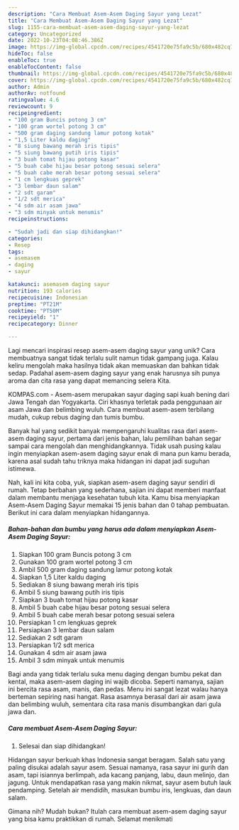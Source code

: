 ```yaml
---
description: "Cara Membuat Asem-Asem Daging Sayur yang Lezat"
title: "Cara Membuat Asem-Asem Daging Sayur yang Lezat"
slug: 1155-cara-membuat-asem-asem-daging-sayur-yang-lezat
category: Uncategorized
date: 2022-10-23T04:08:46.386Z
image: https://img-global.cpcdn.com/recipes/4541720e75fa9c5b/680x482cq70/asem-asem-daging-sayur-foto-resep-utama.jpg
hideToc: false
enableToc: true
enableTocContent: false
thumbnail: https://img-global.cpcdn.com/recipes/4541720e75fa9c5b/680x482cq70/asem-asem-daging-sayur-foto-resep-utama.jpg
cover: https://img-global.cpcdn.com/recipes/4541720e75fa9c5b/680x482cq70/asem-asem-daging-sayur-foto-resep-utama.jpg
author: Admin
authorAv: notfound
ratingvalue: 4.6
reviewcount: 9
recipeingredient:
- "100 gram Buncis potong 3 cm"
- "100 gram wortel potong 3 cm"
- "500 gram daging sandung lamur potong kotak"
- "1,5 Liter kaldu daging"
- "8 siung bawang merah iris tipis"
- "5 siung bawang putih iris tipis"
- "3 buah tomat hijau potong kasar"
- "5 buah cabe hijau besar potong sesuai selera"
- "5 buah cabe merah besar potong sesuai selera"
- "1 cm lengkuas geprek"
- "3 lembar daun salam"
- "2 sdt garam"
- "1/2 sdt merica"
- "4 sdm air asam jawa"
- "3 sdm minyak untuk menumis"
recipeinstructions:

- "Sudah jadi dan siap dihidangkan!"
categories:
- Resep
tags:
- asemasem
- daging
- sayur

katakunci: asemasem daging sayur 
nutrition: 193 calories
recipecuisine: Indonesian
preptime: "PT21M"
cooktime: "PT50M"
recipeyield: "1"
recipecategory: Dinner

---
```





Lagi mencari inspirasi resep asem-asem daging sayur yang unik? Cara membuatnya sangat tidak terlalu sulit namun tidak gampang juga. Kalau keliru mengolah maka hasilnya tidak akan memuaskan dan bahkan tidak sedap. Padahal asem-asem daging sayur yang enak harusnya sih punya aroma dan cita rasa yang dapat memancing selera Kita.





KOMPAS.com - Asem-asem merupakan sayur daging sapi kuah bening dari Jawa Tengah dan Yogyakarta. Ciri khasnya terletak pada penggunaan air asam Jawa dan belimbing wuluh. Cara membuat asem-asem terbilang mudah, cukup rebus daging dan tumis bumbu.

Banyak hal yang sedikit banyak mempengaruhi kualitas rasa dari asem-asem daging sayur, pertama dari jenis bahan, lalu pemilihan bahan segar sampai cara mengolah dan menghidangkannya. Tidak usah pusing kalau ingin menyiapkan asem-asem daging sayur enak di mana pun kamu berada, karena asal sudah tahu triknya maka hidangan ini dapat jadi suguhan istimewa.






Nah, kali ini kita coba, yuk, siapkan asem-asem daging sayur sendiri di rumah. Tetap berbahan yang sederhana, sajian ini dapat memberi manfaat dalam membantu menjaga kesehatan tubuh kita. Kamu bisa menyiapkan Asem-Asem Daging Sayur memakai 15 jenis bahan dan 0 tahap pembuatan. Berikut ini cara dalam menyiapkan hidangannya.

<!--inarticleads1-->

##### Bahan-bahan dan bumbu yang harus ada dalam menyiapkan Asem-Asem Daging Sayur:

1. Siapkan 100 gram Buncis potong 3 cm
1. Gunakan 100 gram wortel potong 3 cm
1. Ambil 500 gram daging sandung lamur potong kotak
1. Siapkan 1,5 Liter kaldu daging
1. Sediakan 8 siung bawang merah iris tipis
1. Ambil 5 siung bawang putih iris tipis
1. Siapkan 3 buah tomat hijau potong kasar
1. Ambil 5 buah cabe hijau besar potong sesuai selera
1. Ambil 5 buah cabe merah besar potong sesuai selera
1. Persiapkan 1 cm lengkuas geprek
1. Persiapkan 3 lembar daun salam
1. Sediakan 2 sdt garam
1. Persiapkan 1/2 sdt merica
1. Gunakan 4 sdm air asam jawa
1. Ambil 3 sdm minyak untuk menumis


Bagi anda yang tidak terlalu suka menu daging dengan bumbu pekat dan kental, maka asem-asem daging ini wajib dicoba. Seperti namanya, sajian ini bercita rasa asam, manis, dan pedas. Menu ini sangat lezat walau hanya berteman sepiring nasi hangat. Rasa asamnya berasal dari air asam jawa dan belimbing wuluh, sementara cita rasa manis disumbangkan dari gula jawa dan. 

<!--inarticleads2-->

##### Cara membuat Asem-Asem Daging Sayur:


1. Selesai dan siap dihidangkan!

Hidangan sayur berkuah khas Indonesia sangat beragam. Salah satu yang paling disukai adalah sayur asem. Sesuai namanya, rasa sayur ini gurih dan asam, tapi isiannya berlimpah, ada kacang panjang, labu, daun melinjo, dan jagung. Untuk mendapatkan rasa yang makin nikmat, sayur asem butuh lauk pendamping. Setelah air mendidih, masukan bumbu iris, lengkuas, dan daun salam. 

Gimana nih? Mudah bukan? Itulah cara membuat asem-asem daging sayur yang bisa kamu praktikkan di rumah. Selamat menikmati
